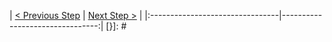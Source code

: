[{]: <helper> (nav_step)
| [< Previous Step](step1.md) | [Next Step >](step3.md) |
|:--------------------------------|--------------------------------:|
[}]: #